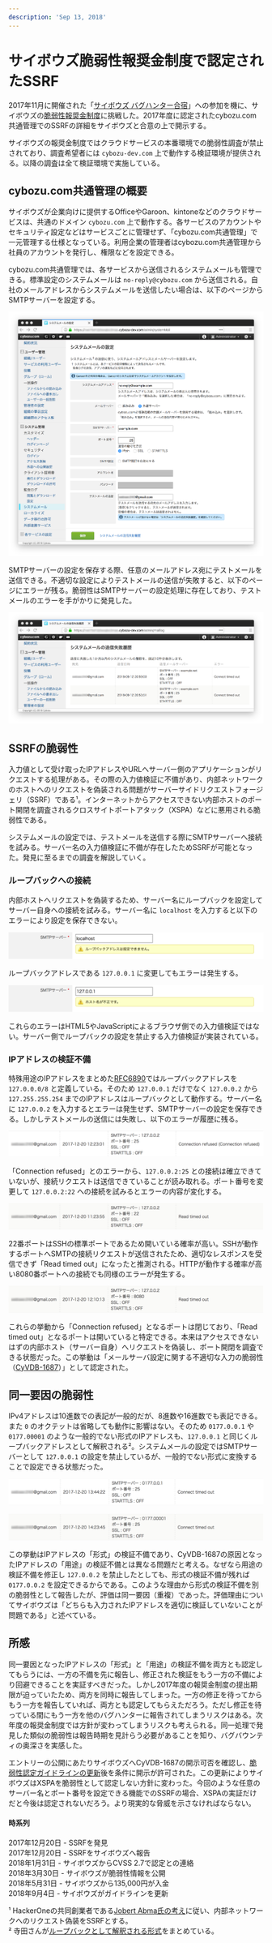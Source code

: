 ```yaml
---
description: 'Sep 13, 2018'
---
```


# サイボウズ脆弱性報奨金制度で認定されたSSRF

2017年11月に開催された「[サイボウズ バグハンター合宿](https://cybozu.connpass.com/event/67056/)」への参加を機に、サイボウズの[脆弱性報奨金制度](https://cybozu.co.jp/products/bug-bounty/)に挑戦した。2017年度に認定されたcybozu.com共通管理でのSSRFの詳細をサイボウズと合意の上で開示する。

サイボウズの報奨金制度ではクラウドサービスの本番環境での脆弱性調査が禁止されており、調査希望者には `cybozu-dev.com` 上で動作する検証環境が提供される。以降の調査は全て検証環境で実施している。

## cybozu.com共通管理の概要

サイボウズが企業向けに提供するOfficeやGaroon、kintoneなどのクラウドサービスは、共通のドメイン `cybozu.com` 上で動作する。各サービスのアカウントやセキュリティ設定などはサービスごとに管理せず、「cybozu.com共通管理」で一元管理する仕様となっている。利用企業の管理者はcybozu.com共通管理から社員のアカウントを発行し、権限などを設定できる。

cybozu.com共通管理では、各サービスから送信されるシステムメールも管理できる。標準設定のシステムメールは `no-reply@cybozu.com` から送信される。自社のメールアドレスからシステムメールを送信したい場合は、以下のページからSMTPサーバーを設定する。

![](../.gitbook/assets/setting_smtp.png)

SMTPサーバーの設定を保存する際、任意のメールアドレス宛にテストメールを送信できる。不適切な設定によりテストメールの送信が失敗すると、以下のページにエラーが残る。脆弱性はSMTPサーバーの設定処理に存在しており、テストメールのエラーを手がかりに発見した。

![](../.gitbook/assets/error_smtp.png)

## SSRFの脆弱性

入力値として受け取ったIPアドレスやURLへサーバー側のアプリケーションがリクエストする処理がある。その際の入力値検証に不備があり、内部ネットワークのホストへのリクエストを偽装される問題がサーバーサイドリクエストフォージェリ（SSRF）である¹。インターネットからアクセスできない内部ホストのポート開閉を調査されるクロスサイトポートアタック（XSPA）などに悪用される脆弱性である。

システムメールの設定では、テストメールを送信する際にSMTPサーバーへ接続を試みる。サーバー名の入力値検証に不備が存在したためSSRFが可能となった。発見に至るまでの調査を解説していく。

### ループバックへの接続

内部ホストへリクエストを偽装するため、サーバー名にループバックを設定してサーバー自身への接続を試みる。サーバー名に `localhost` を入力すると以下のエラーにより設定を保存できない。

![](../.gitbook/assets/localhost_25.png)

ループバックアドレスである `127.0.0.1` に変更してもエラーは発生する。

![](../.gitbook/assets/127.0.0.1_25.png)

これらのエラーはHTML5やJavaScriptによるブラウザ側での入力値検証ではない。サーバー側でループバックの設定を禁止する入力値検証が実装されている。

### IPアドレスの検証不備

特殊用途のIPアドレスをまとめた[RFC6890](https://tools.ietf.org/html/rfc6890)ではループバックアドレスを `127.0.0.0/8` と定義している。そのため `127.0.0.1` だけでなく `127.0.0.2` から `127.255.255.254` までのIPアドレスはループバックとして動作する。サーバー名に `127.0.0.2` を入力するとエラーは発生せず、SMTPサーバーの設定を保存できる。しかしテストメールの送信には失敗し、以下のエラーが履歴に残る。

![](../.gitbook/assets/127.0.0.2_25.png)

「Connection refused」とのエラーから、`127.0.0.2:25` との接続は確立できていないが、接続リクエストは送信できていることが読み取れる。ポート番号を変更して `127.0.0.2:22` への接続を試みるとエラーの内容が変化する。

![](../.gitbook/assets/127.0.0.2_22.png)

22番ポートはSSHの標準ポートであるため開いている確率が高い。SSHが動作するポートへSMTPの接続リクエストが送信されたため、適切なレスポンスを受信できず「Read timed out」になったと推測される。HTTPが動作する確率が高い8080番ポートへの接続でも同様のエラーが発生する。

![](../.gitbook/assets/127.0.0.2_8080.png)

これらの挙動から「Connection refused」となるポートは閉じており、「Read timed out」となるポートは開いていると特定できる。本来はアクセスできないはずの内部ホスト（サーバー自身）へリクエストを偽装し、ポート開閉を調査できる状態だった。この挙動は「メールサーバ設定に関する不適切な入力の脆弱性（[CyVDB-1687](https://kb.cybozu.support/article/33103/)）」として認定された。

## 同一要因の脆弱性

IPv4アドレスは10進数での表記が一般的だが、8進数や16進数でも表記できる。また `0` のオクテットは省略しても動作に影響はない。そのため `0177.0.0.1` や `0177.00001` のような一般的でない形式のIPアドレスも、`127.0.0.1` と同じくループバックアドレスとして解釈される²。システムメールの設定ではSMTPサーバーとして `127.0.0.1` の設定を禁止しているが、一般的でない形式に変換することで設定できる状態だった。

![](../.gitbook/assets/0177.0.0.1_25.png)

![](../.gitbook/assets/0177.00001_25.png)

この挙動はIPアドレスの「形式」の検証不備であり、CyVDB-1687の原因となったIPアドレスの「用途」の検証不備とは異なる問題だと考える。なぜなら用途の検証不備を修正し `127.0.0.2` を禁止したとしても、形式の検証不備が残れば `0177.0.0.2` を設定できるからである。このような理由から形式の検証不備を別の脆弱性として報告したが、評価は同一要因（重複）であった。評価理由についてサイボウズは「どちらも入力されたIPアドレスを適切に検証していないことが問題である」と述べている。

## 所感

同一要因となったIPアドレスの「形式」と「用途」の検証不備を両方とも認定してもらうには、一方の不備を先に報告し、修正された検証をもう一方の不備により回避できることを実証すべきだった。しかし2017年度の報奨金制度の提出期限が迫っていたため、両方を同時に報告してしまった。一方の修正を待ってからもう一方を報告していれば、両方とも認定してもらえただろう。ただし修正を待っている間にもう一方を他のバグハンターに報告されてしまうリスクはある。次年度の報奨金制度では方針が変わってしまうリスクも考えられる。同一処理で発見した類似の脆弱性は報告時期を見計らう必要があることを知り、バグバウンティの奥深さを実感した。

エントリーの公開にあたりサイボウズへCyVDB-1687の開示可否を確認し、[脆弱性認定ガイドラインの更新](https://github.com/cybozu/bugbounty/commit/f96dc4762db886ccb6a8a75018a9ef6e47ba4cbf)後を条件に開示が許可された。この更新によりサイボウズはXSPAを脆弱性として認定しない方針に変わった。今回のような任意のサーバー名とポート番号を設定できる機能でのSSRFの場合、XSPAの実証だけだと今後は認定されないだろう。より現実的な脅威を示さなければならない。

#### 時系列

2017年12月20日 - SSRFを発見  
2017年12月20日 - SSRFをサイボウズへ報告  
2018年1月31日 - サイボウズからCVSS 2.7で認定との連絡  
2018年3月30日 - サイボウズが脆弱性情報を公開  
2018年5月31日 - サイボウズから135,000円が入金  
2018年9月4日 - サイボウズがガイドラインを更新



¹ HackerOneの共同創業者である[Jobert Abma氏の考え](https://twitter.com/jobertabma/status/949770993781817344)に従い、内部ネットワークへのリクエスト偽装をSSRFとする。  
² 寺田さんが[ループバックとして解釈される形式](http://d.hatena.ne.jp/teracc/20120510#1336662656)をまとめている。

